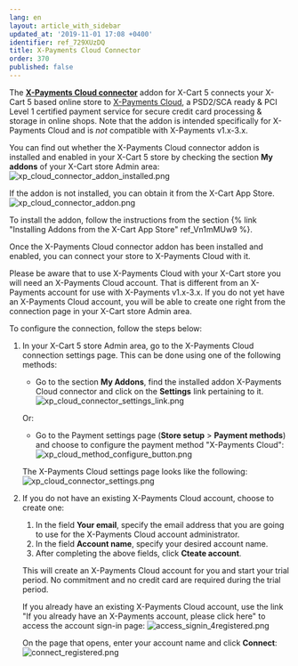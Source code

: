 ```yaml
---
lang: en
layout: article_with_sidebar
updated_at: '2019-11-01 17:08 +0400'
identifier: ref_729XUzDQ
title: X-Payments Cloud Connector
order: 370
published: false
---
```

The **[X-Payments Cloud connector](https://market.x-cart.com/addons/x-payments-cloud.html)** addon for X-Cart 5 connects your X-Cart 5 based online store to [X-Payments Cloud](http://www.x-payments.com/), a PSD2/SCA ready & PCI Level 1 certified payment service for secure credit card processing & storage in online shops. Note that the addon is intended specifically for X-Payments Cloud and is _not_ compatible with X-Payments v1.x-3.x.

You can find out whether the X-Payments Cloud connector addon is installed and enabled in your X-Cart 5 store by checking the section **My addons** of your X-Cart store Admin area:
![xp_cloud_connector_addon_installed.png]({{site.baseurl}}/attachments/ref_729XUzDQ/xp_cloud_connector_addon_installed.png)

If the addon is not installed, you can obtain it from the X-Cart App Store. 
![xp_cloud_connector_addon.png]({{site.baseurl}}/attachments/ref_729XUzDQ/xp_cloud_connector_addon.png)

To install the addon, follow the instructions from the section {% link "Installing Addons from the X-Cart App Store" ref_Vn1mMUw9 %}.

Once the X-Payments Cloud connector addon has been installed and enabled, you can connect your store to X-Payments Cloud with it.

Please be aware that to use X-Payments Cloud with your X-Cart store you will need an X-Payments Cloud account. That is different from an X-Payments account for use with X-Payments v1.x-3.x. If you do not yet have an X-Payments Cloud account, you will be able to create one right from the connection page in your X-Cart store Admin area.

To configure the connection, follow the steps below:

1. In your X-Cart 5 store Admin area, go to the X-Payments Cloud connection settings page. This can be done using one of the following methods:
    
   * Go to the section **My Addons**, find the installed addon X-Payments Cloud connector and click on the **Settings** link pertaining to it.
     ![xp_cloud_connector_settings_link.png]({{site.baseurl}}/attachments/ref_729XUzDQ/xp_cloud_connector_settings_link.png)

   Or:
   
   * Go to the Payment settings page (**Store setup** > **Payment methods**) and choose to configure the payment method "X-Payments Cloud":
     ![xp_cloud_method_configure_button.png]({{site.baseurl}}/attachments/ref_729XUzDQ/xp_cloud_method_configure_button.png)
     
   The X-Payments Cloud settings page looks like the following:
     ![xp_cloud_connector_settings.png]({{site.baseurl}}/attachments/ref_729XUzDQ/xp_cloud_connector_settings.png)

2. If you do not have an existing X-Payments Cloud account, choose to create one:

   1. In the field **Your email**, specify the email address that you are going to use for the X-Payments Cloud account administrator. 
   2. In the field **Account name**, specify your desired account name.
   3. After completing the above fields, click **Cteate account**.
   
   This will create an X-Payments Cloud account for you and start your trial period. No commitment and no credit card are required during the trial period.

   If you already have an existing X-Payments Cloud account, use the link "If you already have an X-Payments account, please click here" to access the account sign-in page:
   ![access_signin_4registered.png]({{site.baseurl}}/attachments/ref_729XUzDQ/access_signin_4registered.png)
   
   On the page that opens, enter your account name and click **Connect**:
   ![connect_registered.png]({{site.baseurl}}/attachments/ref_729XUzDQ/connect_registered.png)



   
